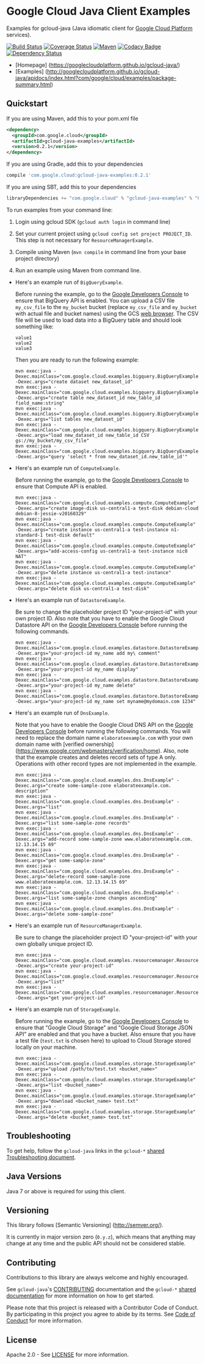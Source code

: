 Google Cloud Java Client Examples
=================================

Examples for gcloud-java (Java idiomatic client for [Google Cloud Platform][cloud-platform] services).

[![Build Status](https://travis-ci.org/GoogleCloudPlatform/gcloud-java.svg?branch=master)](https://travis-ci.org/GoogleCloudPlatform/gcloud-java)
[![Coverage Status](https://coveralls.io/repos/GoogleCloudPlatform/gcloud-java/badge.svg?branch=master)](https://coveralls.io/r/GoogleCloudPlatform/gcloud-java?branch=master)
[![Maven](https://img.shields.io/maven-central/v/com.google.cloud/gcloud-java-examples.svg)]( https://img.shields.io/maven-central/v/com.google.cloud/gcloud-java-examples.svg)
[![Codacy Badge](https://api.codacy.com/project/badge/grade/9da006ad7c3a4fe1abd142e77c003917)](https://www.codacy.com/app/mziccard/gcloud-java)
[![Dependency Status](https://www.versioneye.com/user/projects/56bd8ee72a29ed002d2b0969/badge.svg?style=flat)](https://www.versioneye.com/user/projects/56bd8ee72a29ed002d2b0969)

-  [Homepage] (https://googlecloudplatform.github.io/gcloud-java/)
-  [Examples] (http://googlecloudplatform.github.io/gcloud-java/apidocs/index.html?com/google/cloud/examples/package-summary.html)

Quickstart
----------
If you are using Maven, add this to your pom.xml file
```xml
<dependency>
  <groupId>com.google.cloud</groupId>
  <artifactId>gcloud-java-examples</artifactId>
  <version>0.2.1</version>
</dependency>
```
If you are using Gradle, add this to your dependencies
```Groovy
compile 'com.google.cloud:gcloud-java-examples:0.2.1'
```
If you are using SBT, add this to your dependencies
```Scala
libraryDependencies += "com.google.cloud" % "gcloud-java-examples" % "0.2.1"
```

To run examples from your command line:

1. Login using gcloud SDK (`gcloud auth login` in command line)

2. Set your current project using `gcloud config set project PROJECT_ID`. This step is not necessary for `ResourceManagerExample`.

3. Compile using Maven (`mvn compile` in command line from your base project directory)

4. Run an example using Maven from command line.

  * Here's an example run of `BigQueryExample`.

    Before running the example, go to the [Google Developers Console][developers-console] to ensure
    that BigQuery API is enabled. You can upload a CSV file `my_csv_file` to the `my_bucket` bucket
    (replace `my_csv_file` and `my_bucket` with actual file and bucket names) using the GCS
    [web browser](https://console.developers.google.com/storage/browser). The CSV file will be used to
    load data into a BigQuery table and should look something like:
    ```csv
    value1
    value2
    value3
    ```
    Then you are ready to run the following example:
    ```
    mvn exec:java -Dexec.mainClass="com.google.cloud.examples.bigquery.BigQueryExample" -Dexec.args="create dataset new_dataset_id"
    mvn exec:java -Dexec.mainClass="com.google.cloud.examples.bigquery.BigQueryExample" -Dexec.args="create table new_dataset_id new_table_id field_name:string"
    mvn exec:java -Dexec.mainClass="com.google.cloud.examples.bigquery.BigQueryExample" -Dexec.args="list tables new_dataset_id"
    mvn exec:java -Dexec.mainClass="com.google.cloud.examples.bigquery.BigQueryExample" -Dexec.args="load new_dataset_id new_table_id CSV gs://my_bucket/my_csv_file"
    mvn exec:java -Dexec.mainClass="com.google.cloud.examples.bigquery.BigQueryExample" -Dexec.args="query 'select * from new_dataset_id.new_table_id'"
    ```

  * Here's an example run of `ComputeExample`.

    Before running the example, go to the [Google Developers Console][developers-console] to ensure
    that Compute API is enabled.
    ```
    mvn exec:java -Dexec.mainClass="com.google.cloud.examples.compute.ComputeExample" -Dexec.args="create image-disk us-central1-a test-disk debian-cloud debian-8-jessie-v20160329"
    mvn exec:java -Dexec.mainClass="com.google.cloud.examples.compute.ComputeExample" -Dexec.args="create instance us-central1-a test-instance n1-standard-1 test-disk default"
    mvn exec:java -Dexec.mainClass="com.google.cloud.examples.compute.ComputeExample" -Dexec.args="add-access-config us-central1-a test-instance nic0 NAT"
    mvn exec:java -Dexec.mainClass="com.google.cloud.examples.compute.ComputeExample" -Dexec.args="delete instance us-central1-a test-instance"
    mvn exec:java -Dexec.mainClass="com.google.cloud.examples.compute.ComputeExample" -Dexec.args="delete disk us-central1-a test-disk"
    ```

  * Here's an example run of `DatastoreExample`.

    Be sure to change the placeholder project ID "your-project-id" with your own project ID. Also note that you have to enable the Google Cloud Datastore API on the [Google Developers Console][developers-console] before running the following commands.
    ```
    mvn exec:java -Dexec.mainClass="com.google.cloud.examples.datastore.DatastoreExample" -Dexec.args="your-project-id my_name add my\ comment"
    mvn exec:java -Dexec.mainClass="com.google.cloud.examples.datastore.DatastoreExample" -Dexec.args="your-project-id my_name display"
    mvn exec:java -Dexec.mainClass="com.google.cloud.examples.datastore.DatastoreExample" -Dexec.args="your-project-id my_name delete"
    mvn exec:java -Dexec.mainClass="com.google.cloud.examples.datastore.DatastoreExample" -Dexec.args="your-project-id my_name set myname@mydomain.com 1234"
    ```

  * Here's an example run of `DnsExample`.

    Note that you have to enable the Google Cloud DNS API on the [Google Developers Console][developers-console] before running the following commands.
    You will need to replace the domain name `elaborateexample.com` with your own domain name with [verified ownership] (https://www.google.com/webmasters/verification/home).
    Also, note that the example creates and deletes record sets of type A only. Operations with other record types are not implemented in the example.
    ```
    mvn exec:java -Dexec.mainClass="com.google.cloud.examples.dns.DnsExample" -Dexec.args="create some-sample-zone elaborateexample.com. description"
    mvn exec:java -Dexec.mainClass="com.google.cloud.examples.dns.DnsExample" -Dexec.args="list"
    mvn exec:java -Dexec.mainClass="com.google.cloud.examples.dns.DnsExample" -Dexec.args="list some-sample-zone records"
    mvn exec:java -Dexec.mainClass="com.google.cloud.examples.dns.DnsExample" -Dexec.args="add-record some-sample-zone www.elaborateexample.com. 12.13.14.15 69"
    mvn exec:java -Dexec.mainClass="com.google.cloud.examples.dns.DnsExample" -Dexec.args="get some-sample-zone"
    mvn exec:java -Dexec.mainClass="com.google.cloud.examples.dns.DnsExample" -Dexec.args="delete-record some-sample-zone www.elaborateexample.com. 12.13.14.15 69"
    mvn exec:java -Dexec.mainClass="com.google.cloud.examples.dns.DnsExample" -Dexec.args="list some-sample-zone changes ascending"
    mvn exec:java -Dexec.mainClass="com.google.cloud.examples.dns.DnsExample" -Dexec.args="delete some-sample-zone"
    ```

  * Here's an example run of `ResourceManagerExample`.

    Be sure to change the placeholder project ID "your-project-id" with your own globally unique project ID.
    ```
    mvn exec:java -Dexec.mainClass="com.google.cloud.examples.resourcemanager.ResourceManagerExample" -Dexec.args="create your-project-id"
    mvn exec:java -Dexec.mainClass="com.google.cloud.examples.resourcemanager.ResourceManagerExample" -Dexec.args="list"
    mvn exec:java -Dexec.mainClass="com.google.cloud.examples.resourcemanager.ResourceManagerExample" -Dexec.args="get your-project-id"
    ```

  * Here's an example run of `StorageExample`.

    Before running the example, go to the [Google Developers Console][developers-console] to ensure that "Google Cloud Storage" and "Google Cloud Storage JSON API" are enabled and that you have a bucket.  Also ensure that you have a test file (`test.txt` is chosen here) to upload to Cloud Storage stored locally on your machine.
    ```
    mvn exec:java -Dexec.mainClass="com.google.cloud.examples.storage.StorageExample" -Dexec.args="upload /path/to/test.txt <bucket_name>"
    mvn exec:java -Dexec.mainClass="com.google.cloud.examples.storage.StorageExample" -Dexec.args="list <bucket_name>"
    mvn exec:java -Dexec.mainClass="com.google.cloud.examples.storage.StorageExample" -Dexec.args="download <bucket_name> test.txt"
    mvn exec:java -Dexec.mainClass="com.google.cloud.examples.storage.StorageExample" -Dexec.args="delete <bucket_name> test.txt"
    ```

Troubleshooting
---------------

To get help, follow the `gcloud-java` links in the `gcloud-*` [shared Troubleshooting document](https://github.com/GoogleCloudPlatform/gcloud-common/blob/master/troubleshooting/readme.md#troubleshooting).

Java Versions
-------------

Java 7 or above is required for using this client.

Versioning
----------

This library follows [Semantic Versioning] (http://semver.org/).

It is currently in major version zero (``0.y.z``), which means that anything
may change at any time and the public API should not be considered
stable.

Contributing
------------

Contributions to this library are always welcome and highly encouraged.

See `gcloud-java`'s [CONTRIBUTING] documentation and the `gcloud-*` [shared documentation](https://github.com/GoogleCloudPlatform/gcloud-common/blob/master/contributing/readme.md#how-to-contribute-to-gcloud) for more information on how to get started.

Please note that this project is released with a Contributor Code of Conduct. By participating in this project you agree to abide by its terms. See [Code of Conduct][code-of-conduct] for more information.

License
-------

Apache 2.0 - See [LICENSE] for more information.


[CONTRIBUTING]:https://github.com/GoogleCloudPlatform/gcloud-java/blob/master/CONTRIBUTING.md
[code-of-conduct]:https://github.com/GoogleCloudPlatform/gcloud-java/blob/master/CODE_OF_CONDUCT.md#contributor-code-of-conduct
[LICENSE]: https://github.com/GoogleCloudPlatform/gcloud-java/blob/master/LICENSE
[cloud-platform]: https://cloud.google.com/
[developers-console]:https://console.developers.google.com/
